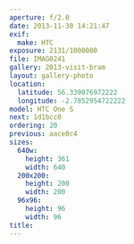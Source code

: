 ```yaml
---
aperture: f/2.0
date: 2013-11-30 14:21:47
exif:
  make: HTC
exposure: 2131/1000000
file: IMAG0241
gallery: 2013-visit-bram
layout: gallery-photo
location:
  latitude: 56.339076972222
  longitude: -2.7852954722222
model: HTC One S
next: 1d1bcc0
ordering: 20
previous: aace0c4
sizes:
  640w:
    height: 361
    width: 640
  200x200:
    height: 200
    width: 200
  96x96:
    height: 96
    width: 96
title: 
---
```

